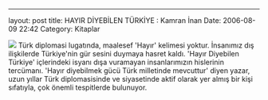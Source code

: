 ---
layout: post
title: HAYIR DİYEBİLEN TÜRKİYE : Kamran İnan
Date: 2006-08-09 22:42
Category: Kitaplar

<span class="kitap-resmi">![][100]</span> Türk diplomasi lugatında, maalesef 'Hayır' kelimesi yoktur.
İnsanımız dış ilişkilerde Türkiye'nin gür sesini duymaya hasret kaldı.
'Hayır Diyebilen Türkiye' içlerindeki isyanı dışa vuramayan
insanlarımızın hislerinin tercümanı. 'Hayır diyebilmek gücü Türk
milletinde mevcuttur' diyen yazar, uzun yıllar Türk diplomasisinde ve
siyasetinde aktif olarak yer almış bir kişi sıfatıyla, çok önemli
tespitlerde bulunuyor.

  [100]: /images/hayir_diyebilen_turkiye.jpg
